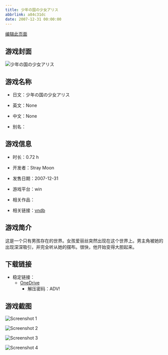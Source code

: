 ```yaml
---
title: 少年の国の少女アリス
abbrlink: a84c31dc
date: 2007-12-31 00:00:00
---
```

[编辑此页面](https://github.com/ACG-3/ADV3-source/blob/main/source/_posts/games/%E5%B0%91%E5%B9%B4%E3%81%AE%E5%9B%BD%E3%81%AE%E5%B0%91%E5%A5%B3%E3%82%A2%E3%83%AA%E3%82%B9.md)

## 游戏封面

![少年の国の少女アリス](https://pan.timero.xyz/onedrive/img_lib_001/%E5%B0%91%E5%B9%B4%E3%81%AE%E5%9B%BD%E3%81%AE%E5%B0%91%E5%A5%B3%E3%82%A2%E3%83%AA%E3%82%B9_cover.avif)


## 游戏名称

- 日文：少年の国の少女アリス
- 英文：None
- 中文：None

- 别名：


## 游戏信息

- 时长：0.72 h
- 开发者：Stray Moon
- 发售日期：2007-12-31
- 游戏平台：win
- 相关作品：

- 相关链接：[vndb](https://vndb.org/v17067)


## 游戏简介

这是一个只有男孩存在的世界。女孩爱丽丝突然出现在这个世界上。男主角被她的出现深深吸引，并完全听从她的摆布。很快，他开始变得大胆起来。




## 下载链接

- 稳定链接：
    - [OneDrive](https://pan.timero.xyz/onedrive/adv_lib_001/%E5%B0%91%E5%B9%B4%E3%81%AE%E5%9B%BD%E3%81%AE%E5%B0%91%E5%A5%B3%E3%82%A2%E3%83%AA%E3%82%B9)
        - 解压密码：ADV!



## 游戏截图


![Screenshot 1](https://pan.timero.xyz/onedrive/img_lib_001/%E5%B0%91%E5%B9%B4%E3%81%AE%E5%9B%BD%E3%81%AE%E5%B0%91%E5%A5%B3%E3%82%A2%E3%83%AA%E3%82%B9_Screenshot_1.avif)

![Screenshot 2](https://pan.timero.xyz/onedrive/img_lib_001/%E5%B0%91%E5%B9%B4%E3%81%AE%E5%9B%BD%E3%81%AE%E5%B0%91%E5%A5%B3%E3%82%A2%E3%83%AA%E3%82%B9_Screenshot_2.avif)

![Screenshot 3](https://pan.timero.xyz/onedrive/img_lib_001/%E5%B0%91%E5%B9%B4%E3%81%AE%E5%9B%BD%E3%81%AE%E5%B0%91%E5%A5%B3%E3%82%A2%E3%83%AA%E3%82%B9_Screenshot_3.avif)

![Screenshot 4](https://pan.timero.xyz/onedrive/img_lib_001/%E5%B0%91%E5%B9%B4%E3%81%AE%E5%9B%BD%E3%81%AE%E5%B0%91%E5%A5%B3%E3%82%A2%E3%83%AA%E3%82%B9_Screenshot_4.avif)

